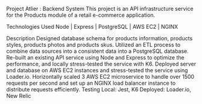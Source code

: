 Project Atlier : Backend System
This project is an API infrastructure service for the Products module of a retail e-commerce application.

Technologies Used
Node | Express | PostgreSQL | AWS EC2 | NGINX

Description
Designed database schema for products information, products styles, products photos and products skus.
Utilized an ETL process to combine data sources into a consistent data into a PostgreSQL database.
Re-built an existing API service using Node and Express to optimize the performance, and locally stress-tested the service with K6.
Deployed server and database on AWS EC2 instances and stress-tested the service using Loader.io.
Horizontally scaled 3 AWS EC2 microservice to handle over 1500 requests per second and set up an NGINX load balancer instance to distribute requests efficiently.
Testing
Local: Jest, K6
Deployed: Loader.io, New Relic
